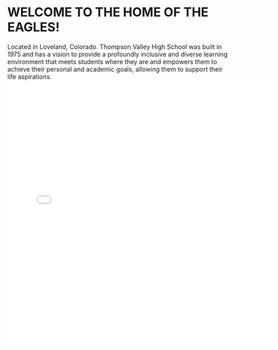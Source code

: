 # WELCOME TO THE HOME OF THE EAGLES!

Located in Loveland, Colorado. Thompson Valley High School was built in 1975 and has a vision to provide a profoundly inclusive and diverse learning environment that meets students where they are and empowers them to achieve their personal and academic goals, allowing them to support their life aspirations.
<embed type="text/html" src="tvhs1.html" width="600" height="600">
